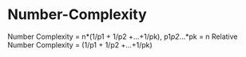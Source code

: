 # Number-Complexity
Number Complexity = n*(1/p1 + 1/p2 +...+1/pk), p1*p2*...*pk = n
Relative Number Complexity = (1/p1 + 1/p2 +...+1/pk)
